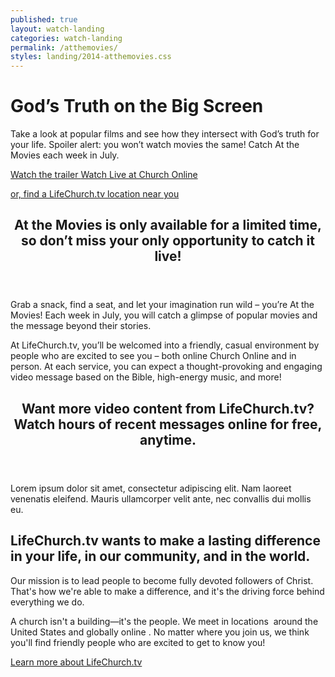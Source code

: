```yaml
---
published: true
layout: watch-landing
categories: watch-landing
permalink: /atthemovies/
styles: landing/2014-atthemovies.css
---
```


  <div class="hero-inner">
  <div class="hero-copy">
  <h1>God’s Truth on the Big Screen</h1>
  <p>Take a look at popular films and see how they intersect with God’s truth for your life. Spoiler alert: you won’t watch movies the same! Catch At the Movies each week in July.</p>
  <p><a href="#" class="action">Watch the trailer <i class="icon icon-play"></i></a> <a href="#" class="action">Watch Live at Church Online <i class="icon icon-play"></i></a></p>
  <p class="hero-closing"><a href="#" class="action">or, find a LifeChurch.tv location near you <i class="icon icon-arrow"></i></a></p>
  </div>
  </div>
</section>
<div class="group dark elaboration">
<section class="single">
  <header>
  <h2>At the Movies is only available for a limited time, <br />so don’t miss your only opportunity to catch it live!</h2>
  </header>

  <article>
  <p>Grab a snack, find a seat, and let your imagination run wild – you’re At the Movies! Each week in July, you will catch a glimpse of popular movies and the message beyond their stories.</p>

  <p>At LifeChurch.tv, you’ll be welcomed into a friendly, casual environment by people who are excited to see you – both online Church Online and in person. At each service, you can expect a thought-provoking and engaging video message based on the Bible, high-energy music, and more!</p>
  </article>
</section>
</div>

<div class="group">
<div class="container">
  <section class="single text-center">
  <header>
  <h2>Want more video content from LifeChurch.tv? <br />Watch hours of recent messages online for free, anytime.</h2>
  </header>
  <article>
  <p>Lorem ipsum dolor sit amet, consectetur adipiscing elit. Nam laoreet venenatis eleifend. Mauris ullamcorper velit ante, nec convallis dui mollis eu.</p>
  </article>
  </section>

  <!-- Videos here -->
</div>
</div>

<div class="group dark about-lctv">
<div class="container">
<section class="article-with-figure">
  <article>
  <h2>LifeChurch.tv wants to make a lasting difference in your life, in our community, and in the world.</h2>
  <p>Our mission is to lead people to become fully devoted followers of Christ. That's how we're able to make a difference, and it's the driving force behind everything we do.</p>
  <p>A church isn't a building—it's the people. We meet in locations <link to Locations page> around the United States and globally online <Link to CO>. No matter where you join us, we think you'll find friendly people who are excited to get to know you!</p>
  <p><a href="#" class="action">Learn more about LifeChurch.tv <i class="icon icon-arrow"></i></a></p>
</section>
</div>
</div>
